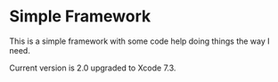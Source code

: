 Simple Framework
================

This is a simple framework with some code help doing things the way I need.

Current version is 2.0 upgraded to Xcode 7.3.
